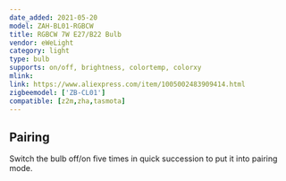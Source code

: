 ```yaml
---
date_added: 2021-05-20
model: ZAH-BL01-RGBCW
title: RGBCW 7W E27/B22 Bulb
vendor: eWeLight 
category: light
type: bulb
supports: on/off, brightness, colortemp, colorxy
mlink: 
link: https://www.aliexpress.com/item/1005002483909414.html
zigbeemodel: ['ZB-CL01']
compatible: [z2m,zha,tasmota]
---
```


## Pairing
Switch the bulb off/on five times in quick succession to put it into pairing mode.
